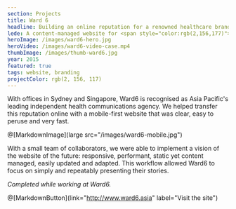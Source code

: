 ```yaml
---
section: Projects
title: Ward 6
headline: Building an online reputation for a renowned healthcare branding agency.
lede: A content-managed website for <span style="color:rgb(2,156,177)">WARD 6</span>, Asia Pacific's leading independent health communications agency. 
heroImage: /images/ward6-hero.jpg
heroVideo: /images/ward6-video-case.mp4
thumbImage: /images/thumb-ward6.jpg
year: 2015
featured: true
tags: website, branding
projectColor: rgb(2, 156, 117)
---
```


With offices in Sydney and Singapore, Ward6 is recognised as Asia Pacific's leading
independent health communications agency. We helped transfer this reputation online with a
mobile-first website that was clear, easy to peruse and very fast.

@[MarkdownImage](large src="/images/ward6-mobile.jpg")

With a small team of collaborators, we were able to implement a vision of the website of
the future: responsive, performant, static yet content managed, easily updated and
adapted. This workflow allowed Ward6 to focus on simply and repeatably presenting their
stories.

_Completed while working at Ward6._

@[MarkdownButton](link="http://www.ward6.asia" label="Visit the site")
